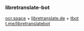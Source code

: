 ### libretranslate-bot
[ocr.space](https://ocr.space) + [libretranslate.de](https://libretranslate.de) + [tbot](https://github.com/yanzay/tbot) <br />
[t.me/libretranslatebot](https://t.me/libretranslatebot)
